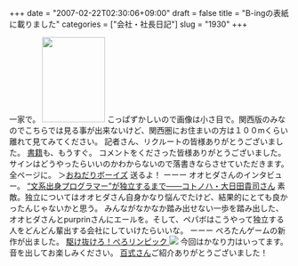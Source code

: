 +++
date = "2007-02-22T02:30:06+09:00"
draft = false
title = "B-ingの表紙に載りました"
categories = ["会社・社長日記"]
slug = "1930"
+++

一家で。
<img src="http://ieiriblog.img.jugem.jp/20070222_287060.jpg" alt="" width="113" height="153" class="pict" />
こっぱずかしいので画像は小さ目で。関西版のみなのでこちらでは見る事が出来ないけど、関西圏にお住まいの方は１００mくらい離れて見てみてください。
記者さん、リクルートの皆様ありがとうございました。
<a href="http://paperboy.co.jp/konboku" target="_blank">書籍</a>も、もうすぐ。
コメントをくださった皆様ありがとうございました。サインはどうやったらいいのかわからないので落書きならさせていただきます。全ページに。
＞<a href="http://www.onedari.org/" target="_blank">おねだりボーイズ</a>
送るよ！
ーーー
オオヒダさんのインタビュー。
<a href="http://www.itmedia.co.jp/bizid/articles/0702/20/news051.html" target="_blank">“文系出身プログラマー”が独立するまで――コトノハ・大日田貴司さん</a>
素敵。独立についてはオオヒダさん自身かなり悩んでたけど、結果的にとても良かったんじゃないかと思う。
みんながなかなか踏み出せない一歩を踏み出した、オオヒダさんとpurprinさんにエールを。そして、ペパボはこうやって独立する人をどんどん輩出する会社にしていけたらいいな。
ーーー
ぺろたんゲームの新作が出ました。
<a href="http://picup.omocoro.jp/?eid=153" target="_blank">駆け抜けろ！ぺろリンピック
<img src="http://omo-tokusu.img.jugem.jp/20070218_688.gif"></a>
今回はかなり力はいってます。音を出してお楽しみください。
<a href="http://www.ideaxidea.com/archives/2007/02/post_194.html" target="_blank">百式さん</a>ご紹介ありがとうございました！
